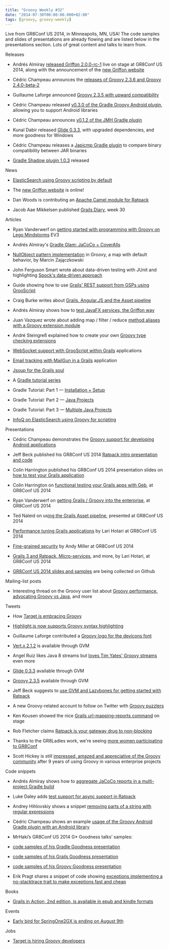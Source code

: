 ```yaml
---
title: "Groovy Weekly #32"
date: "2014-07-30T00:00:00.000+02:00"
tags: [groovy, groovy-weekly]
---
```


Live from GR8Conf US 2014, in Minneapolis, MN, USA! The code samples and slides of presentations are already flowing and are listed below in the presentations section. Lots of great content and talks to learn from.

Releases

*   Andrés Almiray [released Griffon 2.0.0-rc-1](http://griffon-user.3225736.n2.nabble.com/ANN-Griffon-2-0-0-RC1-released-td7578844.html) live on stage at GR8Conf US 2014, along with the announcement of the [new Griffon website](http://new.griffon-framework.org/)
    
*   Cédric Champeau announces the [releases of Groovy 2.3.6 and Groovy 2.4.0-beta-2](http://groovy.329449.n5.nabble.com/ANN-Groovy-2-3-5-released-and-upward-compatibility-td5720557.html#a5720571)
    
*   Guillaume Laforge announced [Groovy 2.3.5 with upward compatibility](http://glaforge.appspot.com/article/groovy-2-3-5-out-with-upward-compatibility)
    
*   Cédric Champeau released [v0.3.0 of the Gradle Groovy Android plugin](https://twitter.com/cedricchampeau/status/492594605003902976), allowing you to support Android libraries
    
*   Cédric Champeau announces [v0.1.2 of the JMH Gradle plugin](https://twitter.com/cedricchampeau/status/493493646940184576)
    
*   Kunal Dabir released [Glide 0.3.3](http://glide-gae.appspot.com), with upgraded dependencies, and more goodness for Windows
    
*   Cédric Champeau releases a [Japicmp Gradle plugin](https://github.com/melix/japicmp-gradle-plugin) to compare binary compatibility between JAR binaries
    
*   [Gradle Shadow plugin 1.0.3](https://twitter.com/johnrengelman/status/494228881155424256) released
    

News

*   [ElasticSearch using Groovy scripting by default](http://www.elasticsearch.org/blog/elasticsearch-1-3-0-released/)
    
*   The [new Griffon website](http://new.griffon-framework.org/index.html) is online!
    
*   Dan Woods is contributing an [Apache Camel module for Ratpack](https://github.com/ratpack/ratpack/pull/395)
    
*   Jacob Aae Mikkelsen published [Grails Diary](http://grydeske.net/news/show/54), week 30
    

Articles

*   Ryan Vanderwerf on [getting started with programming with Groovy on Lego Mindstorms](http://rvanderwerf.blogspot.com/2014/07/lego-mindstorms-ev3-lejos-and-groovy.html) EV3
    
*   Andrés Almiray's [Gradle Glam: JaCoCo + CoverAlls](http://www.jroller.com/aalmiray/entry/gradle_glam_jacoco_coveralls)
    
*   [NullObject pattern implementation](http://solidsoft.wordpress.com/2014/06/05/null-object-pattern-implementation-in-groovy-a-map-with-default-behavior/) in Groovy, a map with default behavior, by Marcin Zajączkowski
    
*   John Ferguson Smart wrote about data-driven testing with JUnit and highlighting [Spock's data-driven approach](https://weblogs.java.net/blog/johnsmart/archive/2014/07/23/data-driven-unit-testing-java)
    
*   Guide showing how to use [Grails' REST support from GSPs using GrooScript](http://grooscript.org/grails-plugin/rest-demo.html)
    
*   Craig Burke writes about [Grails, Angular.JS and the Asset pipeline](http://www.craigburke.com/2014/07/24/angular-grails-asset-pipeline.html)
    
*   Andrés Almiray shows how to [test JavaFX services, the Griffon way](http://www.jroller.com/aalmiray/entry/how_to_test_javafx_services1)
    
*   Juan Vazquez wrote about adding map / filter / reduce [method aliases with a Groovy extension module](http://javazquez.com/juan/2013/02/05/add-map-reduce-and-filter-to-groovy-with-groovy-extension-modules/)
    
*   André Steingreß explained how to create your own [Groovy type checking extensions](http://blog.andresteingress.com/2013/01/25/groovy-2-1-type-checking-extensions/)
    
*   [WebSocket support with GrooScript within Grails](http://grooscript.org/grails-plugin/websocket-support.html) applications
    
*   [Email tracking with MailGun in a Grails](http://www.intelligrape.com/blog/2014/07/24/email-tracking-using-mailgun-with-grails-application/) application
    
*   [Jsoup for the Grails soul](http://www.intelligrape.com/blog/2014/07/24/jsoup-for-the-grails-soul/)
    
*   A [Gradle tutorial series](http://rominirani.com/2014/07/28/gradle-tutorial-series-an-overview/)
    

*   Gradle Tutorial: Part 1 — [Installation + Setup](http://rominirani.com/2014/07/28/gradle-tutorial-part-1-installation-setup/)
    
*   Gradle Tutorial: Part 2 — [Java Projects](http://rominirani.com/2014/07/28/gradle-tutorial-part-2-java-projects/)
    
*   Gradle Tutorial: Part 3 — [Multiple Java Projects](http://rominirani.com/2014/07/29/gradle-tutorial-part-3-multiple-java-projects/)
    

*   [InfoQ on ElasticSearch using Groovy for scripting](http://www.infoq.com/news/2014/07/elasticsearch-1-3-0)
    

Presentations

*   Cédric Champeau demonstrates the [Groovy support for developing Android applications](http://www.youtube.com/watch?v=AebkFsfcuDg&feature=youtu.be&a)
    
*   Jeff Beck published his GR8Conf US 2014 [Ratpack intro presentation and code](https://github.com/beckje01/ratpack-subscription-api)
    
*   Colin Harrington published his GR8Conf US 2014 presentation slides on [how to test your Grails application](http://slides.com/colinharrington/how-to-test-your-grails-application#/)
    
*   Colin Harrington on [functional testing your Grails apps with Geb](http://slides.com/colinharrington/functional-testing-your-grails-app-with-geb--2#/), at GR8Conf US 2014
    
*   Ryan Vanderwerf on [getting Grails / Groovy into the enterprise](https://twitter.com/ryanvanderwerf/status/493895466480717825), at GR8Conf US 2014
    
*   Ted Naleid on us[ing the Grails Asset pipeline](https://speakerdeck.com/tednaleid/using-grails-asset-pipeline-plugin), presented at GR8Conf US 2014
    
*   [Performance tuning Grails applications](http://www.slideshare.net/lhotari/performance-tuning-grails-applications-applications-gr8-confus) by Lari Hotari at GR8Conf US 2014
    
*   [Fine-grained security](https://github.com/onetribeyoyo/fine-grained-security) by Andy Miller at GR8Conf US 2014
    
*   [Grails 3 and Ratpack, Micro-services](http://fr.slideshare.net/lhotari/ratpack-and-grails-3-gr8confus), and more, by Lari Hotari, at GR8Conf US 2014
    
*   [GR8Conf US 2014 slides and samples](https://twitter.com/gr8confus/status/494255220654764032) are being collected on Github
    

Mailing-list posts

*   Interesting thread on the Groovy user list about [Groovy performance, advocating Groovy vs Java](http://groovy.329449.n5.nabble.com/Advocating-Groovy-vs-Java-td5720573.html), and more
    

Tweets

*   How [Target is embracing Groovy](https://twitter.com/targetcareers/status/494156672420831232)
    
*   [Highlight.js now supports Groovy syntax highlighting](https://twitter.com/highlightjs/status/492421799410282496)
    
*   Guillaume Laforge contributed a [Groovy logo for the devicons font](https://twitter.com/glaforge/status/492206420017049600)
    
*   [Vert.x 2.1.2](https://twitter.com/gvmtool/status/492244790101426176) is available through GVM
    
*   Angel Ruiz likes Java 8 streams but [loves Tim Yates' Groovy streams](https://twitter.com/aruizca/status/492551332218159104) even more
    
*   [Glide 0.3.3](https://twitter.com/gvmtool/status/493004971810762752) available through GVM
    
*   [Groovy 2.3.5](https://twitter.com/gvmtool/status/493042458318864384) available through GVM
    
*   Jeff Beck suggests to [use GVM and Lazybones for getting started with Ratpack](https://twitter.com/sheetsj/status/493841650217545728)
    
*   A new Groovy-related account to follow on Twitter with [Groovy puzzlers](https://twitter.com/groovypuzzlers/status/493821368157220865)
    
*   Ken Kousen showed the nice [Grails url-mapping-reports command](https://twitter.com/rfletcherew/status/494138116043997184) on stage
    
*   Rob Fletcher claims [Ratpack is your gateway drug to non-blocking](https://twitter.com/elanorriley/status/494205248500555778)
    
*   Thanks to the GR8Ladies work, we're seeing [more women participating to GR8Conf](https://twitter.com/wmacgyver/status/494234801348812801)
    
*   Scott Hickey is still [impressed, amazed and appreciative of the Groovy community](https://twitter.com/jshickey/status/494263654166982657) after 9 years of using Groovy in various enterprise projects
    

Code snippets

*   Andrés Almiray shows how to [aggregate JaCoCo reports in a multi-project Gradle build](https://gist.github.com/aalmiray/e6f54aa4b3803be0bcac)
    
*   Luke Daley adds [test support for async support in Ratpack](https://github.com/ratpack/ratpack/blob/master/ratpack-test/src/test/groovy/ratpack/test/exec/ExecHarnessSpec.groovy#L27)
    
*   Andrey Hihlovskiy shows a snippet [removing parts of a string with regular expressions](https://twitter.com/andreyhihlovski/status/492930646252457984)
    
*   Cédric Champeau shows an example [usage of the Groovy Android Gradle plugin with an Android library](https://twitter.com/cedricchampeau/status/492611846953005056)
    
*   MrHaki’s GR8Conf US 2014 G\* Goodness talks’ samples:
    

*   [code samples of his Gradle Goodness presentation](https://github.com/mrhaki/gr8conf2014us-gradle-goodness)
    
*   [code samples of his Grails Goodness presentation](https://github.com/mrhaki/gr8conf2014us-grails-goodness)
    
*   [code samples of his Groovy Goodness presentation](https://github.com/mrhaki/gr8conf2014us-groovy-goodness)
    

*   Erik Pragt shares a snippet of code showing [exceptions implementing a no-stacktrace trait to make exceptions fast and cheap](https://gist.github.com/bodiam/2ab1b98a1abb33f5ba1b)
    

Books

*   [Grails in Action, 2nd edition, is available in epub and kindle formats](https://twitter.com/ManningBooks/status/492749460603432960)
    

Events

*   [Early bird for SpringOne2GX is ending on August 9th](https://2014.event.springone2gx.com/register)
    

Jobs

*   [Target is hiring Groovy developers](https://twitter.com/danveloper/status/494214232343203840)